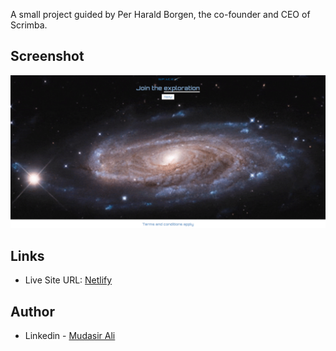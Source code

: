 A small project guided by Per Harald Borgen, the co-founder and CEO of Scrimba.

## Screenshot

![](Screenshot.png)

## Links

- Live Site URL: [Netlify](https://iqadmat-space.netlify.app/)

## Author

- Linkedin - [Mudasir Ali](https://www.linkedin.com/in/iqadmat/)
